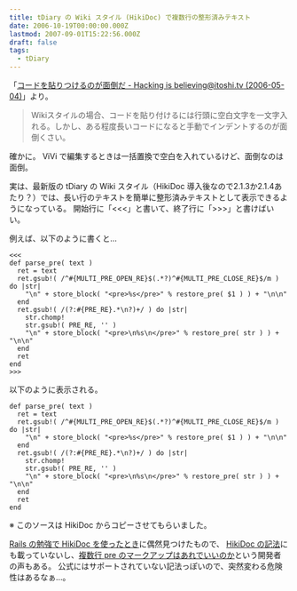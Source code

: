 ```yaml
---
title: tDiary の Wiki スタイル (HikiDoc) で複数行の整形済みテキスト
date: 2006-10-19T00:00:00.000Z
lastmod: 2007-09-01T15:22:56.000Z
draft: false
tags:
  - tDiary
---
```


「[コードを貼りつけるのが面倒だ - Hacking is believing@itoshi.tv (2006-05-04)](http://itoshi.tv/d/?date=20060504#p02)」より。

> Wikiスタイルの場合、コードを貼り付けるには行頭に空白文字を一文字入れる。しかし、ある程度長いコードになると手動でインデントするのが面倒くさい。

確かに。 ViVi で編集するときは一括置換で空白を入れているけど、面倒なのは面倒。

実は、最新版の tDiary の Wiki スタイル（HikiDoc 導入後なので2.1.3か2.1.4あたり？）では、長い行のテキストを簡単に整形済みテキストとして表示できるようになっている。 開始行に「<<<」と書いて、終了行に「>>>」と書けばいい。

例えば、以下のように書くと…

```
<<<
def parse_pre( text )
  ret = text
  ret.gsub!( /^#{MULTI_PRE_OPEN_RE}$(.*?)^#{MULTI_PRE_CLOSE_RE}$/m ) do |str|
    "\n" + store_block( "<pre>%s</pre>" % restore_pre( $1 ) ) + "\n\n"
  end
  ret.gsub!( /(?:#{PRE_RE}.*\n?)+/ ) do |str|
    str.chomp!
    str.gsub!( PRE_RE, '' )
    "\n" + store_block( "<pre>\n%s\n</pre>" % restore_pre( str ) ) + "\n\n"
  end
  ret
end
>>>
```

以下のように表示される。

```
def parse_pre( text )
  ret = text
  ret.gsub!( /^#{MULTI_PRE_OPEN_RE}$(.*?)^#{MULTI_PRE_CLOSE_RE}$/m ) do |str|
    "\n" + store_block( "<pre>%s</pre>" % restore_pre( $1 ) ) + "\n\n"
  end
  ret.gsub!( /(?:#{PRE_RE}.*\n?)+/ ) do |str|
    str.chomp!
    str.gsub!( PRE_RE, '' )
    "\n" + store_block( "<pre>\n%s\n</pre>" % restore_pre( str ) ) + "\n\n"
  end
  ret
end
```

※ このソースは HikiDoc からコピーさせてもらいました。

[Rails の勉強で HikiDoc を使ったとき](/posts/20061007/p01)に偶然見つけたもので、 [HikiDoc の記法](http://projects.netlab.jp/hikidoc/?TextFormattingRules.ja#l5)にも載っていないし、[複数行 pre のマークアップはあれでいいのか](http://kazuhiko.tdiary.net/20050905.html#p01)という開発者の声もある。 公式にはサポートされていない記法っぽいので、突然変わる危険性はあるなぁ…。
